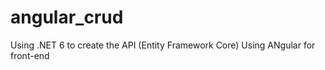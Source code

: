 # angular_crud

Using .NET 6 to create the API (Entity Framework Core) 
Using ANgular for front-end

